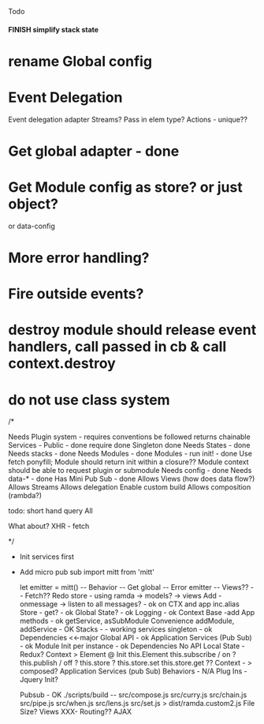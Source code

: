 Todo
#### FINISH simplify stack state
# rename Global config
# Event Delegation
  Event delegation adapter
  Streams? Pass in elem type?
  Actions - unique??
# Get global adapter - done

# Get Module config as store? or just object?
  or data-config
  # More error handling?
  # Fire outside events?
  # destroy module should release event handlers, call passed in cb & call context.destroy
# do not use class system

/*

  Needs Plugin system - requires conventions be followed returns chainable
  Services -
    Public - done
    require done
    Singleton done
  Needs States - done
  Needs stacks - done
  Needs Modules - done
  Modules - run init! - done
  Use fetch ponyfill;
    Module should return init within a closure??
                    Module context should be able to request plugin or submodule
  Needs config - done
  Needs data-* - done
  Has Mini Pub Sub - done
  Allows Views (how does data flow?)
  Allows Streams
  Allows delegation
  Enable custom build
  Allows composition (rambda?)

  todo:
    short hand query All

  What about?
    XHR - fetch


*/
* Init services first
* Add micro pub sub
  import mitt from 'mitt'

  let emitter = mitt()
  -- Behavior
  -- Get global
  -- Error emitter
  -- Views??
  -- Fetch??
  Redo store - using ramda -> models? -> views
  Add - onmessage -> listen to all messages? - ok on CTX and app inc.alias
  Store - get? - ok
  Global State? - ok
  Logging - ok
  Context Base
    -add App methods - ok getService, asSubModule
  Convenience addModule, addService - OK
  Stacks - - working
    services singleton - ok
                                              Dependencies <<-major
      Global API - ok
      Application Services (Pub Sub) - ok
    Module Init per instance - ok
      Dependencies
      No API
      Local State - Redux?
      Context > Element @ Init
        this.Element
        this.subscribe / on ?
        this.publish  / off ?
        this.store ?
          this.store.set
          this.store.get ??
          Context - > composed?
      Application Services (pub Sub)
    Behaviors - N/A
    Plug Ins - Jquery Init?

  Pubsub - OK
  ./scripts/build -- src/compose.js src/curry.js src/chain.js src/pipe.js src/when.js src/lens.js src/set.js > dist/ramda.custom2.js
  File Size?
  Views
  XXX- Routing??
  AJAX